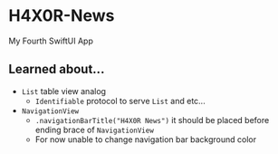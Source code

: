 # H4X0R-News
My Fourth SwiftUI App

## Learned about...
+ `List` table view analog
  - `Identifiable` protocol to serve `List` and etc...
+ `NavigationView`
  - `.navigationBarTitle("H4X0R News")` it should be placed before ending brace of `NavigationView`
  - For now unable to change navigation bar background color
